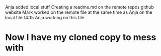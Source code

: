 Anja added local stuff
Creating a readme.md on the remote repos github website
Mark worked on the remote file at the same time as Anja on the local file
14:15 Anja working on this file
# Now I have my cloned copy to mess with

